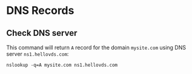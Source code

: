 # DNS Records

## Check DNS server

This command will return `A` record for the domain `mysite.com` using DNS server `ns1.hellovds.com`:

```
nslookup -q=A mysite.com ns1.hellovds.com
```
